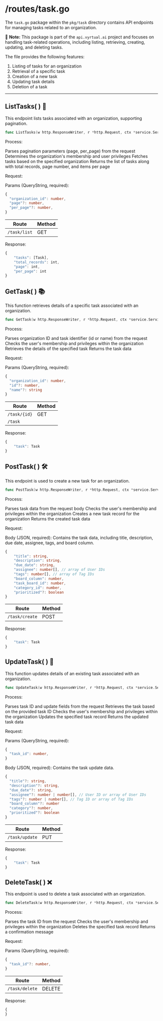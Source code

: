 # /routes/task.go

The `task.go` package within the `pkg/task` directory contains API endpoints for managing tasks related to an organization.

📝 **Note:** This package is part of the `api.vyrtual.ai` project and focuses on handling task-related operations, including listing, retrieving, creating, updating, and deleting tasks.

The file provides the following features:

1. Listing of tasks for an organization
2. Retrieval of a specific task
3. Creation of a new task
4. Updating task details
5. Deletion of a task

---

## ListTasks( ) 🚀

This endpoint lists tasks associated with an organization, supporting pagination.

```go
func ListTasks(w http.ResponseWriter, r *http.Request, ctx *service.Service) error { ... }
```

Process:

Parses pagination parameters (page, per_page) from the request
Determines the organization's membership and user privileges
Fetches tasks based on the specified organization
Returns the list of tasks along with total records, page number, and items per page

Request:

Params (QueryString, required):

```typescript
{
  "organization_id": number,
  "page"?: number,
  "per_page"?: number,
}
```

| Route        | Method |
| ------------ | ------ |
| `/task/list` | GET    |

Response:

```typescript
{
    "tasks": [Task],
    "total_records": int,
    "page": int,
    "per_page": int
}
```

## GetTask( ) 📚

This function retrieves details of a specific task associated with an organization.

```go
func GetTask(w http.ResponseWriter, r *http.Request, ctx *service.Service) error { ... }
```

Process:

Parses organization ID and task identifier (id or name) from the request
Checks the user's membership and privileges within the organization
Retrieves the details of the specified task
Returns the task data

Request:

Params (QueryString, required):

```typescript
{
  "organization_id": number,
  "id"?: number,
  "name"?: string
}
```

| Route        | Method |
| ------------ | ------ |
| `/task/{id}` | GET    |
| `/task`      |        |

Response:

```typescript
{
    "task": Task
}
```

## PostTask( ) 🛠️

This endpoint is used to create a new task for an organization.

```go
func PostTask(w http.ResponseWriter, r *http.Request, ctx *service.Service) error { ... }
```

Process:

Parses task data from the request body
Checks the user's membership and privileges within the organization
Creates a new task record for the organization
Returns the created task data

Request:

Body (JSON, required): Contains the task data, including title, description, due date, assignee, tags, and board column.

```typescript
{
    "title": string,
    "description": string,
    "due_date": string,
    "assignee": number[], // array of User IDs
    "tags": number[], // array of Tag IDs
    "board_column": number,
    "task_board_id": number,
    "category_id": number,
    "prioritized"?: boolean
}
```

| Route          | Method |
| -------------- | ------ |
| `/task/create` | POST   |

Response:

```typescript
{
    "task": Task
}
```

## UpdateTask( ) 🔄

This function updates details of an existing task associated with an organization.

```go
func UpdateTask(w http.ResponseWriter, r *http.Request, ctx *service.Service) error { ... }
```

Process:

Parses task ID and update fields from the request
Retrieves the task based on the provided task ID
Checks the user's membership and privileges within the organization
Updates the specified task record
Returns the updated task data

Request:

Params (QueryString, required):

```typescript
{
  "task_id": number,
}
```

Body (JSON, required): Contains the task update data.

```typescript
{
  "title"?: string,
  "description"?: string,
  "due_date"?: string,
  "assignee"?: number | number[], // User ID or array of User IDs
  "tags"?: number | number[], // Tag ID or array of Tag IDs
  "board_column"?: number
  "category"?: number,
  "prioritized"?: boolean
}
```

| Route          | Method |
| -------------- | ------ |
| `/task/update` | PUT    |

Response:

```typescript
{
    "task": Task
}
```

## DeleteTask( ) ❌

This endpoint is used to delete a task associated with an organization.

```go
func DeleteTask(w http.ResponseWriter, r *http.Request, ctx *service.Service) error { ... }
```

Process:

Parses the task ID from the request
Checks the user's membership and privileges within the organization
Deletes the specified task record
Returns a confirmation message

Request:

Params (QueryString, required):

```typescript
{
  "task_id"?: number,
}
```

| Route          | Method |
| -------------- | ------ |
| `/task/delete` | DELETE |

Response:

```typescript
{
}
```

